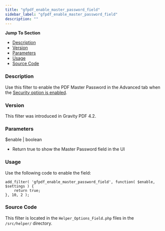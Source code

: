 ```yaml
---
title: "gfpdf_enable_master_password_field"
sidebar_label: "gfpdf_enable_master_password_field"
description: ""
---
```


**Jump To Section**

* [Description](#description)
* [Version](#version)
* [Parameters](#parameters)
* [Usage](#usage)
* [Source Code](#source-code)

### Description 

Use this filter to enable the PDF Master Password in the Advanced tab when the [Security option is enabled](user-setup-pdf.md#pdf-security).

### Version 

This filter was introduced in Gravity PDF 4.2.

### Parameters 

$enable | boolean
*  Return true to show the Master Password field in the UI

### Usage 

Use the following code to enable the field:

```.language-php
add_filter( 'gfpdf_enable_master_password_field', function( $enable, $settings ) {
	return true;
}, 10, 2 );
```

### Source Code 

This filter is located in the `Helper_Options_Field.php` files in the `/src/helper/` directory.